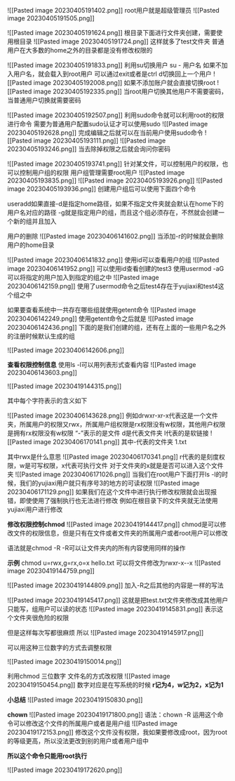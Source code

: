![[Pasted image 20230405191402.png]]
root用户就是超级管理员
![[Pasted image 20230405191505.png]]

![[Pasted image 20230405191624.png]]
根目录下面进行文件夹创建，需要使用根目录
![[Pasted image 20230405191724.png]]
这样就多了test文件夹
普通用户在大多数的home之外的目录都是没有修改权限的

![[Pasted image 20230405191833.png]]
利用su切换用户 su - 用户名
如果不加入用户名，就会载入到root用户
可以通过exit或者是ctrl d切换回上一个用户
![[Pasted image 20230405192008.png]]
如果不添加账户就会直接切换root
![[Pasted image 20230405192335.png]]
当root用户切换其他用户不需要密码，当普通用户切换就需要密码

![[Pasted image 20230405192507.png]]
利用sudo命令就可以利用root的权限进行命令
需要为普通用户配置sudo认证才可以使用sudo
![[Pasted image 20230405192628.png]]
完成编辑之后就可以在当前用户使用sudo命令
![[Pasted image 20230405193111.png]]
![[Pasted image 20230405193246.png]]
当去除掉权限之后就会询问你密码

![[Pasted image 20230405193741.png]]
针对某文件，可以控制用户的权限，也可以控制用户组的权限
用户组管理需要root用户
![[Pasted image 20230405193835.png]]
![[Pasted image 20230405193926.png]]
![[Pasted image 20230405193936.png]]
创建用户组后可以使用下面四个命令

useradd如果直接-d是指定home路径，如果不指定文件夹就会默认在home下的用户名对应的路径
-g就是指定用户的组，而且这个组必须存在，不然就会创建一个新的组并且加入

用户的删除
![[Pasted image 20230406141602.png]]
当添加-r的时候就会删除用户的home目录

![[Pasted image 20230406141832.png]]
使用id可以查看用户的组
![[Pasted image 20230406141952.png]]
可以使用id查看创建的test3
使用usermod -aG可以将指定的用户加入到指定的组之中
![[Pasted image 20230406142159.png]]
使用了usermod命令之后test4存在于yujiaxi和test4这个组之中

如果要查看系统中一共存在哪些组就使用getent命令
![[Pasted image 20230406142249.png]]
使用getent命令之后就是
![[Pasted image 20230406142436.png]]
下面的是我们创建的组，还有在上面的一些用户名之外的注册时候默认生成的组

![[Pasted image 20230406142606.png]]

**查看权限控制信息**
使用ls -l可以用列表形式查看内容
![[Pasted image 20230406143603.png]]

![[Pasted image 20230419144315.png]]

其中每个字符表示的含义如下

![[Pasted image 20230406143628.png]]
例如drwxr-xr-x代表这是一个文件夹，所属用户的权限又rwx，所属用户组权限是rx权限没有w权限，其他用户权限是拥有rx权限没有w权限
“-”表示的是文件
d是代表文件夹
l代表的是软链接
![[Pasted image 20230406170141.png]]
其中-代表的文件夹 1.txt

其中rwx是什么意思
![[Pasted image 20230406170341.png]]
r代表的是刻度权限，w是可写权限，x代表可执行文件
对于文件夹的x就是是否可以进入这个文件夹
![[Pasted image 20230406171026.png]]
当我们在root用户下面打开ls -l的时候，我们的yujiaxi用户就只有序号3的地方的可读权限
![[Pasted image 20230406171129.png]]
如果我们在这个文件中进行执行修改权限就会出现报错，即使使用了强制执行也无法进行修改
例如在根目录下的文件夹就无法使用yujiaxi用户进行修改

**修改权限控制chmod**
![[Pasted image 20230419144417.png]]
chmod是可以修改文件的权限信息，但是只有在文件或者文件夹的所属用户或者root用户可以修改

语法就是chmod -R
-R可以让文件夹内的所有内容使用同样的操作

**示例**
chmod u=rwx,g=rx,o=x hello.txt
可以将文件修改为rwxr-x--x
![[Pasted image 20230419144759.png]]

![[Pasted image 20230419144809.png]]
加入-R之后其他的内容是一样的写法

![[Pasted image 20230419145417.png]]
这就是把test.txt文件夹修改成其他用户只能写，组用户可以读的状态
![[Pasted image 20230419145831.png]]
表示这个文件夹很危险的权限

但是这样每次写都很麻烦
所以
![[Pasted image 20230419145917.png]]

可以用这种三位数字的方式去调整权限

![[Pasted image 20230419150014.png]]

利用chmod 三位数字 文件名的方式改权限
![[Pasted image 20230419150454.png]]
数字对应是在写系统的时候 **r记为4，w记为2，x记为1**

**小总结**
![[Pasted image 20230419150830.png]]

**chown**
![[Pasted image 20230419171800.png]]
语法：chown -R
运用这个命令可以修改这个文件的所属用户或者是用户组
![[Pasted image 20230419172153.png]]
修改这个文件没有权限，我如果要修改成root，因为root的等级更高，所以没法更改到别的用户或者用户组中

**所以这个命令只能用root执行**

![[Pasted image 20230419172620.png]]

